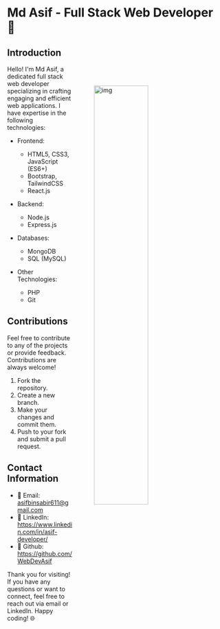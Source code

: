 # Md Asif - Full Stack Web Developer 🚀

<img align="right" alt="img" src="https://github.com/WebDevAsif/WebDevAsif/assets/139733073/eeb9c0cf-692c-4347-8230-e62419153daa" width="50%" height="50%" style="margin: 100px 50px;">

## Introduction

Hello! I'm Md Asif, a dedicated full stack web developer specializing in crafting engaging and efficient web applications. I have expertise in the following technologies:

- Frontend:

  - HTML5, CSS3, JavaScript (ES6+)
  - Bootstrap, TailwindCSS
  - React.js

- Backend:

  - Node.js
  - Express.js

- Databases:

  - MongoDB
  - SQL (MySQL)

- Other Technologies:
  - PHP
  - Git

## Contributions

Feel free to contribute to any of the projects or provide feedback. Contributions are always welcome!

1. Fork the repository.
2. Create a new branch.
3. Make your changes and commit them.
4. Push to your fork and submit a pull request.

## Contact Information

- 📧 Email: asifbinsabir611@gmail.com
- 🔗 LinkedIn: https://www.linkedin.com/in/asif-developer/
- 🔗 Github: https://github.com/WebDevAsif

Thank you for visiting! If you have any questions or want to connect, feel free to reach out via email or LinkedIn. Happy coding! 🌐
